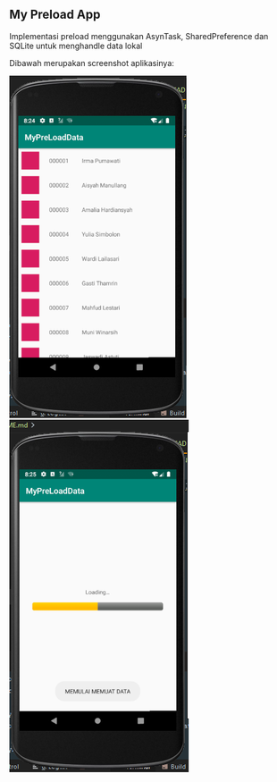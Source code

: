 ## My Preload App

Implementasi preload menggunakan AsynTask, SharedPreference dan SQLite untuk menghandle data lokal


Dibawah merupakan screenshot aplikasinya:

![](screenshot/preload.png)
![](screenshot/preload2.png)